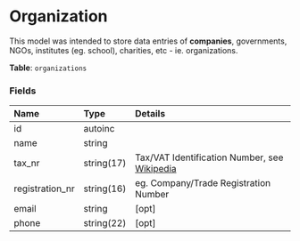 # Organization

This model was intended to store data entries of **companies**,
governments, NGOs, institutes (eg. school), charities, etc - ie.
organizations.

**Table**: `organizations`

### Fields

| Name            | Type       | Details                                                                                               |
|:----------------|:-----------|:------------------------------------------------------------------------------------------------------|
| id              | autoinc    |                                                                                                       |
| name            | string     |                                                                                                       |
| tax_nr          | string(17) | Tax/VAT Identification Number, see [Wikipedia](https://www.wikiwand.com/en/VAT_identification_number) |
| registration_nr | string(16) | eg. Company/Trade Registration Number                                                                 |
| email           | string     | [opt]                                                                                                 |
| phone           | string(22) | [opt]                                                                                                 |

